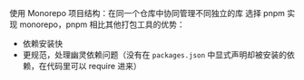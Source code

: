 使用 Monorepo 项目结构：在同一个仓库中协同管理不同独立的库
选择 pnpm 实现 monorepo，pnpm 相比其他打包工具的优势：

- 依赖安装快
- 更规范，处理幽灵依赖问题（没有在 `packages.json` 中显式声明却被安装的依赖，在代码里可以 require 进来）
